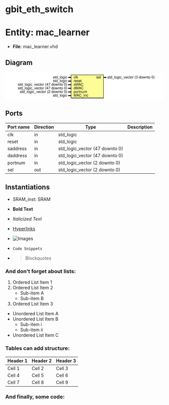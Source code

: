 # gbit_eth_switch


# Entity: mac_learner 
- **File**: mac_learner.vhd

## Diagram
![Diagram](mac_learner.svg "Diagram")
## Ports

| Port name | Direction | Type                           | Description |
| --------- | --------- | ------------------------------ | ----------- |
| clk       | in        | std_logic                      |             |
| reset     | in        | std_logic                      |             |
| saddress  | in        | std_logic_vector (47 downto 0) |             |
| daddress  | in        | std_logic_vector (47 downto 0) |             |
| portnum   | in        | std_logic_vector (2 downto 0)  |             |
| sel       | out       | std_logic_vector (2 downto 0)  |             |

## Instantiations

- SRAM_inst: SRAM

- **Bold Text**
- *Italicized Text*
- [Hyperlinks](https://www.example.com)
- ![Images](https://via.placeholder.com/150)
- `Code Snippets`
- > Blockquotes

### And don't forget about lists:

1. Ordered List Item 1
2. Ordered List Item 2
   - Sub-item A
   - Sub-item B
3. Ordered List Item 3

- Unordered List Item A
- Unordered List Item B
   - Sub-item i
   - Sub-item ii
- Unordered List Item C

### Tables can add structure:

| **Header 1** | **Header 2** | **Header 3** |
|--------------|--------------|--------------|
| Cell 1       | Cell 2       | Cell 3       |
| Cell 4       | Cell 5       | Cell 6       |
| Cell 7       | Cell 8       | Cell 9       |

### And finally, some code:
